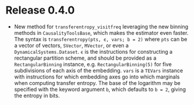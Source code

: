 # Release 0.4.0
- New method for `transferentropy_visitfreq` leveraging the new binning methods in `CausalityToolsBase`, which makes the estimator even faster. The syntax is `transferentropy(pts, ϵ, vars; b = 2)` where `pts` can be a vector of vectors, `SVector`, `MVector`, or even a `DynamicalSystems.Dataset`. `ϵ` is the instructions for constructing a rectangular partition scheme, and should be provided as a `RectangularBinning` instance, e.g. `RectangularBinning(5)` for five subdivisions of each axis of the embedding. `vars` is a `TEVars` instance with instructions for which embedding axes go into which marginals when 
computing transfer entropy. The base of the logarithm may be specified with the keyword argument `b`, which defaults to `b = 2`, giving the entropy in bits.